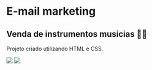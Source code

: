 <h1>E-mail marketing</h1>

<h2>Venda de instrumentos musicias 🎸🎹</h2>

<p>Projeto criado utilizando HTML e CSS.</p> 

<img src="https://img.shields.io/badge/HTML5-E34F26?style=for-the-badge&logo=html5&logoColor=white">
<img src="https://img.shields.io/badge/CSS3-1572B6?style=for-the-badge&logo=css3&logoColor=white">

<img src="">

